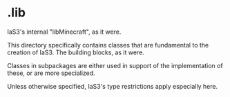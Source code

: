 # .lib

IaS3's internal "libMinecraft", as it were.

This directory specifically contains classes that are fundamental to the creation of IaS3.
The building blocks, as it were.

Classes in subpackages are either used in support of the implementation of these, or are more specialized.

Unless otherwise specified, IaS3's type restrictions apply especially here.